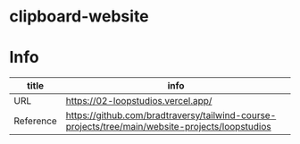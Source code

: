 # clipboard-website

# Info
|title|info|
|---|---|
|URL|https://02-loopstudios.vercel.app/|
|Reference|https://github.com/bradtraversy/tailwind-course-projects/tree/main/website-projects/loopstudios|
